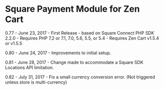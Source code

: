 # Square Payment Module for Zen Cart



0.77 - June 23, 2017 - First Release - based on Square Connect PHP SDK 2.2.0
	 - Requires PHP 7.2 or 7.1, 7.0, 5.6, 5.5, or 5.4
	 - Requires Zen Cart v1.5.4 or v1.5.5

0.80 - June 24, 2017 - Improvements to initial setup.

0.81 - June 28, 2017 - Change made to accommodate a Square SDK Locations API limitation.

0.82 - July 31, 2017 - Fix a small currency conversion error. (Not triggered unless store is multi-currency)

